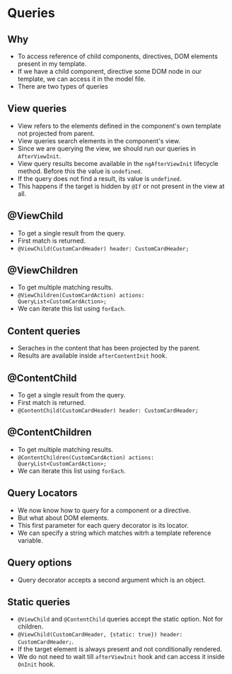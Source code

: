 # Queries

## Why

- To access reference of child components, directives, DOM elements present in my template.
- If we have a child component, directive some DOM node in our template, we can access it in the model file.
- There are two types of queries

## View queries

- View refers to the elements defined in the component's own template not projected from parent.
- View queries search elements in the component's view.
- Since we are querying the view, we should run our queries in `AfterViewInit`.
- View query results become available in the `ngAfterViewInit` lifecycle method. Before this the value is `undefined`.
- If the query does not find a result, its value is `undefined`.
- This happens if the target is hidden by `@If` or not present in the view at all.

## @ViewChild

- To get a single result from the query.
- First match is returned.
- `@ViewChild(CustomCardHeader) header: CustomCardHeader;`

## @ViewChildren

- To get multiple matching results.
- `@ViewChildren(CustomCardAction) actions: QueryList<CustomCardAction>;`
- We can iterate this list using `forEach`.

## Content queries

- Seraches in the content that has been projected by the parent.
- Results are available inside `afterContentInit` hook.

## @ContentChild

- To get a single result from the query.
- First match is returned.
- `@ContentChild(CustomCardHeader) header: CustomCardHeader;`

## @ContentChildren

- To get multiple matching results.
- `@ContentChildren(CustomCardAction) actions: QueryList<CustomCardAction>;`
- We can iterate this list using `forEach`.

## Query Locators

- We now know how to query for a component or a directive.
- But what about DOM elements.
- This first parameter for each query decorator is its locator.
- We can specify a string which matches witrh a template reference variable.

## Query options

- Query decorator accepts a second argument which is an object.

## Static queries

- `@ViewChild` and `@ContentChild` queries accept the static option. Not for children.
- `@ViewChild(CustomCardHeader, {static: true}) header: CustomCardHeader;`.
- If the target element is always present and not conditionally rendered.
- We do not need to wait till `afterViewInit` hook and can access it inside `OnInit` hook.

